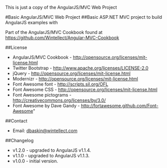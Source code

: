 This is just a copy of the AngularJS/MVC Web Project

#Basic AngularJS/MVC Web Project
##Basic ASP.NET MVC project to build AngularJS examples with

Part of the AngularJS/MVC Cookbook found at
https://github.com/Wintellect/Angular-MVC-Cookbook

##License
- AngularJS/MVC Cookbook - http://opensource.org/licenses/mit-license.html
- Twitter Bootstrap - http://www.apache.org/licenses/LICENSE-2.0
- jQuery - http://opensource.org/licenses/mit-license.html
- Modernizr - http://opensource.org/licenses/mit-license.html
- Font Awesome font - http://scripts.sil.org/OFL
- Font Awesome CSS - http://opensource.org/licenses/mit-license.html
- Font Awesome pictograms - http://creativecommons.org/licenses/by/3.0/
- Font Awesome by Dave Gandy - http://fortawesome.github.com/Font-Awesome"

##Contact
- Email: dbaskin@wintellect.com

##Changelog
- v1.2.0 - upgraded to AngularJS v1.1.4.
- v1.1.0 - upgraded to AngularJS v1.1.3.
- v1.0.0 - initial version.
